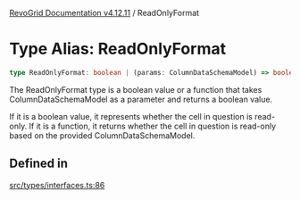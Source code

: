 [RevoGrid Documentation v4.12.11](README.md) / ReadOnlyFormat

# Type Alias: ReadOnlyFormat

```ts
type ReadOnlyFormat: boolean | (params: ColumnDataSchemaModel) => boolean;
```

The ReadOnlyFormat type is a boolean value or a function that takes ColumnDataSchemaModel
as a parameter and returns a boolean value.

If it is a boolean value, it represents whether the cell in question is read-only.
If it is a function, it returns whether the cell in question is read-only based on the provided
ColumnDataSchemaModel.

## Defined in

[src/types/interfaces.ts:86](https://github.com/revolist/revogrid/blob/6f8df4eb606fcbd6f32b575f3753800c08ad78f6/src/types/interfaces.ts#L86)

